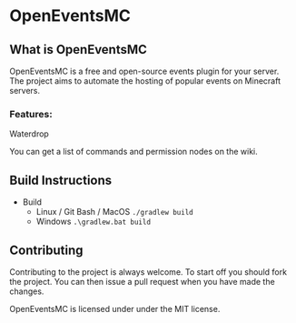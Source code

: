 # OpenEventsMC
 
 
## What is OpenEventsMC
OpenEventsMC is a free and open-source events plugin for your server.
The project aims to automate the hosting of popular events on Minecraft servers.

### Features:
Waterdrop

You can get a list of commands and permission nodes on the wiki.

## Build Instructions
* Build
    * Linux / Git Bash / MacOS
    `./gradlew build`
    * Windows
    `.\gradlew.bat build`
## Contributing
Contributing to the project is always welcome. To start off you should fork the project. You can then issue a pull request when you have made the changes.

OpenEventsMC is licensed under under the MIT license.
